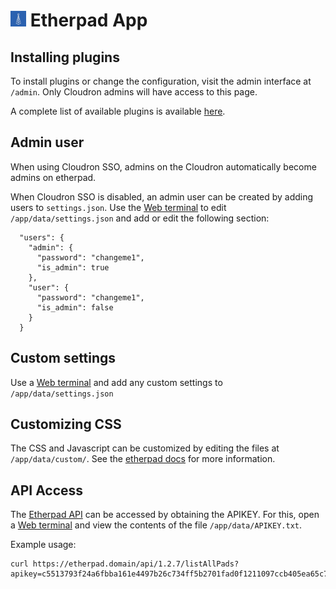 # <img src="../img/etherpad-logo.png" width="25px"> Etherpad App

## Installing plugins

To install plugins or change the configuration, visit the admin
interface at `/admin`. Only Cloudron admins will have access to
this page.

A complete list of available plugins is available [here](https://static.etherpad.org/plugins.html).

## Admin user

When using Cloudron SSO, admins on the Cloudron automatically become admins
on etherpad.

When Cloudron SSO is disabled, an admin user can be created by adding users
to `settings.json`. Use the [Web terminal](/documentation/apps/#web-terminal)
to edit `/app/data/settings.json` and add or edit the following section:

```
  "users": {
    "admin": {
      "password": "changeme1",
      "is_admin": true
    },
    "user": {
      "password": "changeme1",
      "is_admin": false
    }
  }
```

## Custom settings

Use a [Web terminal](/documentation/apps/#web-terminal) and add any custom
settings to `/app/data/settings.json`

## Customizing CSS

The CSS and Javascript can be customized by editing the files at `/app/data/custom/`.
See the [etherpad docs](http://etherpad.org/doc/v1.2.7/#index_custom_static_files) for
more information.

## API Access

The [Etherpad API](http://etherpad.org/doc/v1.3.0/#index_http_api) can be accessed by
obtaining the APIKEY. For this, open a [Web terminal](/documentation/apps/#web-terminal)
and view the contents of the file `/app/data/APIKEY.txt`.

Example usage:

    curl https://etherpad.domain/api/1.2.7/listAllPads?apikey=c5513793f24a6fbba161e4497b26c734ff5b2701fad0f1211097ccb405ea65c7

